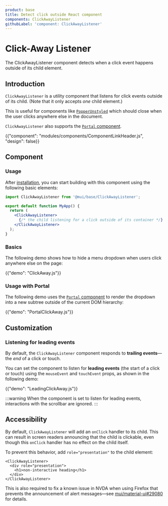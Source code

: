 ```yaml
---
product: base
title: Detect click outside React component
components: ClickAwayListener
githubLabel: 'component: ClickAwayListener'
---
```


# Click-Away Listener

<p class="description">The ClickAwayListener component detects when a click event happens outside of its child element.</p>

## Introduction

`ClickAwayListener` is a utility component that listens for click events outside of its child. (Note that it only accepts _one_ child element.)

This is useful for components like [`PopperUnstyled`](/base/react-popper/) which should close when the user clicks anywhere else in the document.

`ClickAwayListener` also supports the [`Portal` component](/base/react-portal/).

{{"component": "modules/components/ComponentLinkHeader.js", "design": false}}

## Component

### Usage

After [installation](/base/getting-started/installation/), you can start building with this component using the following basic elements:

```jsx
import ClickAwayListener from '@mui/base/ClickAwayListener';

export default function MyApp() {
  return (
    <ClickAwayListener>
      {/* the child listening for a click outside of its container */}
    </ClickAwayListener>
  );
}
```

### Basics

The following demo shows how to hide a menu dropdown when users click anywhere else on the page:

{{"demo": "ClickAway.js"}}

### Usage with Portal

The following demo uses the [`Portal` component](/base/react-portal/) to render the dropdown into a new subtree outside of the current DOM hierarchy:

{{"demo": "PortalClickAway.js"}}

## Customization

### Listening for leading events

By default, the `ClickAwayListener` component responds to **trailing events**—the _end_ of a click or touch.

You can set the component to listen for **leading events** (the start of a click or touch) using the `mouseEvent` and `touchEvent` props, as shown in the following demo:

{{"demo": "LeadingClickAway.js"}}

:::warning
When the component is set to listen for leading events, interactions with the scrollbar are ignored.
:::

## Accessibility

By default, `ClickAwayListener` will add an `onClick` handler to its child. This can result in screen readers announcing that the child is clickable, even though this `onClick` handler has no effect on the child itself.

To prevent this behavior, add `role="presentation"` to the child element:

```tsx
<ClickAwayListener>
  <div role="presentation">
    <h1>non-interactive heading</h1>
  </div>
</ClickAwayListener>
```

This is also required to fix a known issue in NVDA when using Firefox that prevents the announcement of alert messages—see [mui/material-ui#29080](https://github.com/mui/material-ui/issues/29080) for details.
